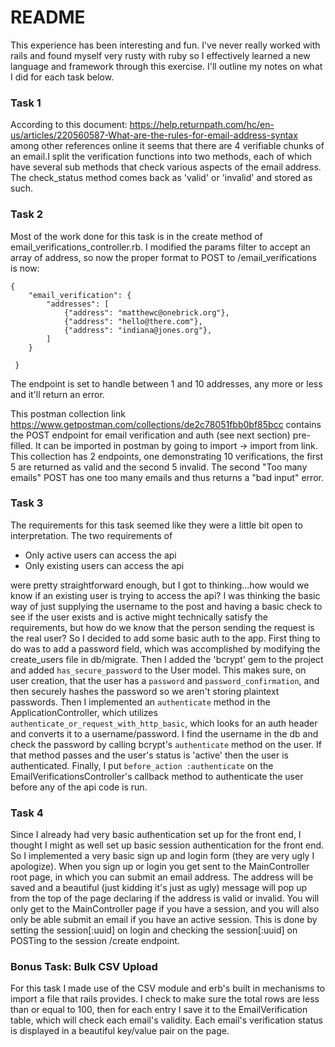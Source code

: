 # README

This experience has been interesting and fun. I've never really worked with rails and found myself very rusty with 
ruby so I effectively learned a new language and framework through this exercise. I'll outline my notes on what I did for
each task below.

### Task 1

According to this document: https://help.returnpath.com/hc/en-us/articles/220560587-What-are-the-rules-for-email-address-syntax
among other references online it seems that there are 4 verifiable chunks of an email.I split the verification functions 
into two methods, each of which have several sub methods that check various aspects of the email address. The check_status
method comes back as 'valid' or 'invalid' and stored as such.

### Task 2

Most of the work done for this task is in the create method of email_verifications_controller.rb. I modified the params filter
to accept an array of address, so now the proper format to POST to /email_verifications is now:

```
{
 	"email_verification": {
 		"addresses": [
 			{"address": "matthewc@onebrick.org"},
            {"address": "hello@there.com"},
            {"address": "indiana@jones.org"},
 		]
 	}
 	
 }
```
The endpoint is set to handle between 1 and 10 addresses, any more or less and it'll return an error. 

This postman collection link https://www.getpostman.com/collections/de2c78051fbb0bf85bcc contains the POST
endpoint for email verification and auth (see next section) pre-filled. It can be imported in postman by going to import -> import from link. 
This collection has 2 endpoints, one demonstrating 10 verifications, the first 5 are returned as valid and the second 5 
invalid. The second "Too many emails" POST has one too many emails and thus returns a "bad input" error.

### Task 3

The requirements for this task seemed like they were a little bit open to interpretation. The two requirements of 

- Only active users can access the api
- Only existing users can access the api 

were pretty straightforward enough, but I got to thinking...how would we know if an existing user is trying to access the api?
I was thinking the basic way of just supplying the username to the post and having a basic check to see if the user exists and is
active might technically satisfy the requirements, but how do we know that the person sending the request is the real user?
So I decided to add some basic auth to the app. First thing to do was to add a password field, which was accomplished by modifying
the create_users file in db/migrate. Then I added the 'bcrypt' gem to the project and added `has_secure_password` to the User model.
This makes sure, on user creation, that the user has a `password` and `password_confirmation`, and then securely hashes the password
so we aren't storing plaintext passwords. Then I implemented an `authenticate` method in the ApplicationController, 
which utilizes `authenticate_or_request_with_http_basic`, which looks for an auth header and converts it to a username/password.
I find the username in the db and check the password by calling  bcrypt's `authenticate` method on the user. If that method passes and 
the user's status is 'active' then the user is authenticated. Finally, I put `before_action :authenticate` on the EmailVerificationsController's
callback method to authenticate the user before any of the api code is run. 

### Task 4

Since I already had very basic authentication set up for the front end, I thought I might as well set up basic session
authentication for the front end. So I implemented a very basic sign up and login form (they are very ugly I apologize).
When you sign up or login you get sent to the MainController root page, in which you can submit an email address. The address will be
saved and a beautiful (just kidding it's just as ugly) message will pop up from the top of the page declaring if the address
is valid or invalid. You will only get to the MainController page if you have a session, and you will also only be able 
submit an email if you have an active session. This is done by setting the session[:uuid] on login and checking the session[:uuid] 
on POSTing to the session /create endpoint. 

### Bonus Task: Bulk CSV Upload

For this task I made use of the CSV module and erb's built in mechanisms to import a file that rails provides. 
I check to make sure the total rows are less than or equal to 100, then for each entry I save it to the EmailVerification table, which will check each email's validity. Each email's
verification status is displayed in a beautiful key/value pair on the page.

